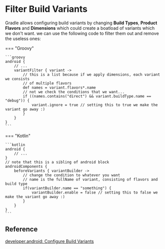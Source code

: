 # Filter Build Variants

Gradle allows configuring build variants by changing **Build Types**, **Product Flavors** and **Dimensions** which could create a boatload of variants which we don't want. we can use the following code to filter them out and remove the useless ones:

=== "Groovy"

    ```groovy   
    android {
        // ...
        variantFilter { variant ->
            // this is a list because if we apply dimensions, each variant we consists
            // of multiple flavors
            def names = variant.flavors*.name
            // not we check the conditions that we want...
            if ((names.contains("direct") && variant.buildType.name == "debug")) {
                variant.ignore = true // setting this to true we make the variant go away :)
            }
        }
    }
    ```

=== "Kotlin"

    ```kotlin
    android {
        // ...
    }
    // note that this is a sibling of android block
    androidComponents {
        beforeVariants { variantBuilder ->
            // change the condition to whatever you want
            // name is the fullName of variant, consisting of flavors and build type
            if(variantBuilder.name == "something") {
                variantBuilder.enable = false // setting this to false we make the variant go away :)
            }
        }
    }
    ```

## Reference

[developer.android: Configure Build Variants](https://developer.android.com/build/build-variants)